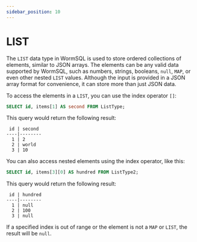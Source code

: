 ```yaml
---
sidebar_position: 10
---
```


# LIST

The `LIST` data type in WormSQL is used to store ordered collections of elements, similar to JSON arrays. The elements can be any valid data supported by WormSQL, such as numbers, strings, booleans, `null`, `MAP`, or even other nested `LIST` values. Although the input is provided in a JSON array format for convenience, it can store more than just JSON data.


To access the elements in a `LIST`, you can use the index operator `[]`:

```sql
SELECT id, items[1] AS second FROM ListType;
```

This query would return the following result:

```
 id | second
----|--------
  1 | 2
  2 | world
  3 | 10
```

You can also access nested elements using the index operator, like this:

```sql
SELECT id, items[3][0] AS hundred FROM ListType2;
```

This query would return the following result:

```
 id | hundred
----|--------
  1 | null
  2 | 100
  3 | null
```

If a specified index is out of range or the element is not a `MAP` or `LIST`, the result will be `null`.